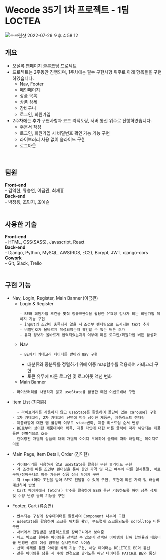 <h1>Wecode 35기 1차 프로젝트 - 1팀 LOCTEA</h1>

![스크린샷 2022-07-29 오후 4 58 12](https://user-images.githubusercontent.com/106301980/181713092-f83ac4cb-9098-484a-8afe-7141db81fce7.png)


<h2>개요</h2>
<ul>
  <li>오설록 웹페이지 클론코딩 프로젝트</li>
  <li>프로젝트는 2주동안 진행되며, 1주차에는 필수 구현사항 위주로 아래 항목들을 구현하였습니다.
    <ul>
      <li>Nav, Footer</li>
      <li>메인페이지</li>
      <li>상품 목록</li>
      <li>상품 상세</li>
      <li>장바구니</li>
      <li>로그인, 회원가입</li>
    </ul>
  </li>
  <li>2주차에는 추가 구현사항과 코드 리팩토링, 서버 통신 위주로 진행하였습니다.
    <ul>
      <li>주문서 작성</li>
      <li>로그인, 회원가입 시 비밀번호 확인 가능 기능 구현</li>
      <li>라이브러리 사용 없이 슬라이드 구현</li>
      <li>로그아웃</li>
    </ul>
  </li>
</ul><br>

<h2>팀원</h2>
<strong>Front-end</strong><br>
- 김익현, 류승연, 이금관, 최재홍<br>
<strong>Back-end</strong><br>
- 박정용, 조민지, 조예슬<br><br>

<h2>사용한 기술</h2>
<strong>Front-end</strong><br>
- HTML, CSS(SASS), Javascript, React<br>
<strong>Back-end</strong><br>
- Django, Python, MySQL, AWS(RDS, EC2), Bcrypt, JWT, django-cors<br>
<strong>Cowork</strong><br>
- Git, Slack, Trello<br><br>

<h2>구현 기능</h2>
<ul>
  <li>Nav, Login, Register, Main Banner (이금관)
    <ul>
      <li>Login & Register</li>
      
      
    - BE와 회원가입 조건을 맞춰 정규표현식을 활용한 유효성 검사가 되는 회원가입 페이지 기능 구현
    - input의 조건이 충족되지 않을 시 조건부 렌더링으로 표시되는 text 추가
    - 비밀번호가 올바르게 작성되었는지 확인할 수 있는 버튼 추가
    - 유저 정보가 올바르게 입력되었는지의 여부에 따른 로그인/회원가입 버튼 활성화
      
</ul>
<ul>
  <li>Nav</li>
  
    - BE에서 카테고리 데이터를 받아와 Nav 구현
  - 대분류와 중분류를 정렬하기 위해 이중 map함수를 적용하여 카테고리 구현
  - 토큰 유무에 따른 로그인 및 로그아웃 액션 변화

</ul>
<ul>
  <li>Main Banner</li>
</ul>

    - 라이브러리를 사용하지 않고 useState를 활용한 메인 이벤트배너 구현
    
  </li>
  
  <li>Item List (최재홍)
      
      - 라이브러리를 사용하지 않고 useState를 활용하여 끝단이 있는 carousel 구현
    - 1차 카테고리, 2차 카테고리 선택에 따라 상이한 제품군, 제품리스트 랜더링
    - 제품배열에 대한 탭 활성화 여부로 state변화, 제품 리스트업 순서 변경
    - BE로부터 상이한 제품데이터 획득, 제품 타입에 대한 버튼 클릭에 따라 해당되는 제품들만 선별적으로 호출
    - 랜더링된 개별적 상품에 대해 개별적 아이디 부여하여 클릭에 따라 해당되는 페이지로 이동
     
  </li>
  <li>Main Page, Item Detail, Order (김익현)
  
      
    - 라이브러리를 사용하지 않고 useState를 활용한 무한 슬라이드 구현
    - 각 조건에 따른 조건부 렌더링을 통해 할인 가격 및 재고 여부에 따른 일시품절, 바로구매/장바구니로 이동 가능한 상품 상세 페이지 구현
    - 각 input마다 조건을 받아 BE로 전달할 수 있게 구현, 조건에 따른 가격 및 배송비 계산하여 반영
    - Cart 페이지에서 fetch() 함수를 활용하여 BE와 통신 가능하도록 하여 상품 삭제 및 수량 변경 등의 기능을 구현
    
     
  </li>
  <li>Footer, Cart (류승연)
      
    - 반복되는 구성에 상수데이터를 활용하여 Component 나누어 구현
    - useState를 활용하여 스크롤 위치를 확인, 부드럽게 스크롤되도록 scrollTop 버튼 구현
    - 서버에서 전달받은 상품리스트를 장바구니에서 보여줌
    - 체크 박스로 원하는 아이템을 선택할 수 있으며 선택된 아이템에 한해 할인율과 배송비를 반영한 결제 예상 금액을 실시간으로 보여줌
    - 선택 삭제를 통한 아이템 삭제 기능 구현, 해당 데이터는 DELETE로 BE와 통신
    - 같은 아이템을 담을 시 수량 변경으로 담기도록 해당 데이터를 PATCH로 BE와 통신

  </li>
</ul>
